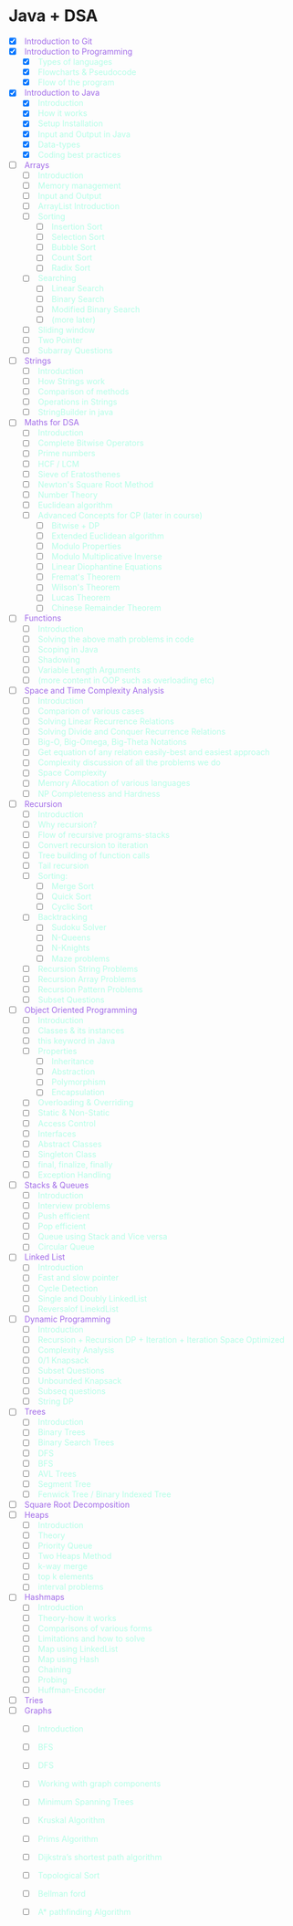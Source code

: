 

# Java + DSA

- [x] <font color="#A16AE8"> Introduction to Git</font>
- [x] <font color="#A16AE8"> Introduction to Programming</font>
    - [x] <font color="#B4FEE7"> Types of languages</font>
    - [x] <font color="#B4FEE7"> Flowcharts & Pseudocode</font>
    - [x] <font color="#B4FEE7"> Flow of the program</font>
- [x] <font color="#A16AE8"> Introduction to Java</font>
    - [x] <font color="#B4FEE7"> Introduction</font>
    - [x] <font color="#B4FEE7"> How it works </font>
    - [x] <font color="#B4FEE7"> Setup Installation</font>
    - [x] <font color="#B4FEE7"> Input and Output in Java</font>
    - [x] <font color="#B4FEE7"> Data-types</font>
    - [x] <font color="#B4FEE7"> Coding best practices</font>
- [ ] <font color="#A16AE8"> Arrays</font>
    - [ ] <font color="#B4FEE7"> Introduction</font>
    - [ ] <font color="#B4FEE7"> Memory management</font>
    - [ ] <font color="#B4FEE7"> Input and Output</font>
    - [ ] <font color="#B4FEE7"> ArrayList Introduction</font>
    - [ ] <font color="#B4FEE7"> Sorting</font>
        - [ ] <font color="#B4FEE7"> Insertion Sort</font>
        - [ ] <font color="#B4FEE7"> Selection Sort</font>
        - [ ] <font color="#B4FEE7"> Bubble Sort</font>
        - [ ] <font color="#B4FEE7"> Count Sort</font>
        - [ ] <font color="#B4FEE7"> Radix Sort</font>
    - [ ] <font color="#B4FEE7"> Searching</font>
        - [ ] <font color="#B4FEE7"> Linear Search </font>
        - [ ] <font color="#B4FEE7"> Binary Search</font>
        - [ ] <font color="#B4FEE7"> Modified Binary Search</font>
        - [ ] <font color="#B4FEE7"> (more later)</font>
    - [ ] <font color="#B4FEE7"> Sliding window</font>
    - [ ] <font color="#B4FEE7"> Two Pointer</font>
    - [ ] <font color="#B4FEE7"> Subarray Questions</font>
- [ ] <font color="#A16AE8"> Strings</font>
    - [ ] <font color="#B4FEE7"> Introduction</font>
    - [ ] <font color="#B4FEE7"> How Strings work</font>
    - [ ] <font color="#B4FEE7"> Comparison of methods</font>
    - [ ] <font color="#B4FEE7"> Operations in Strings</font>
    - [ ] <font color="#B4FEE7"> StringBuilder in java</font>
- [ ] <font color="#A16AE8"> Maths for DSA</font>
    - [ ] <font color="#B4FEE7"> Introduction</font>
    - [ ] <font color="#B4FEE7"> Complete Bitwise Operators</font>
    - [ ] <font color="#B4FEE7"> Prime numbers</font>
    - [ ] <font color="#B4FEE7"> HCF / LCM</font>
    - [ ] <font color="#B4FEE7"> Sieve of Eratosthenes</font>
    - [ ] <font color="#B4FEE7"> Newton's Square Root Method</font>
    - [ ] <font color="#B4FEE7"> Number Theory</font>
    - [ ] <font color="#B4FEE7"> Euclidean algorithm</font>
    - [ ] <font color="#B4FEE7"> Advanced Concepts for CP (later in course)</font>
        - [ ] <font color="#B4FEE7"> Bitwise + DP</font>
        - [ ] <font color="#B4FEE7"> Extended Euclidean algorithm</font>
        - [ ] <font color="#B4FEE7"> Modulo Properties</font>
        - [ ] <font color="#B4FEE7"> Modulo Multiplicative Inverse</font>
        - [ ] <font color="#B4FEE7"> Linear Diophantine Equations</font>
        - [ ] <font color="#B4FEE7"> Fremat's Theorem</font>
        - [ ] <font color="#B4FEE7"> Wilson's Theorem</font>
        - [ ] <font color="#B4FEE7"> Lucas Theorem</font>
        - [ ] <font color="#B4FEE7"> Chinese Remainder Theorem</font>
- [ ] <font color="#A16AE8"> Functions</font>
    - [ ] <font color="#B4FEE7"> Introduction</font>
    - [ ] <font color="#B4FEE7"> Solving the above math problems in code</font>
    - [ ] <font color="#B4FEE7"> Scoping in Java</font>
    - [ ] <font color="#B4FEE7"> Shadowing</font>
    - [ ] <font color="#B4FEE7"> Variable Length Arguments</font>
    - [ ] <font color="#B4FEE7"> (more content in OOP such as overloading etc)</font>
- [ ] <font color="#A16AE8"> Space and Time Complexity Analysis</font>
    - [ ] <font color="#B4FEE7"> Introduction</font>
    - [ ] <font color="#B4FEE7"> Comparion of various cases</font>
    - [ ] <font color="#B4FEE7"> Solving Linear Recurrence Relations</font>
    - [ ] <font color="#B4FEE7"> Solving Divide and Conquer Recurrence Relations</font>
    - [ ] <font color="#B4FEE7"> Big-O, Big-Omega, Big-Theta Notations</font>
    - [ ] <font color="#B4FEE7"> Get equation of any relation easily-best and easiest approach</font>
    - [ ] <font color="#B4FEE7"> Complexity discussion of all the problems we do</font>
    - [ ] <font color="#B4FEE7"> Space Complexity </font>
    - [ ] <font color="#B4FEE7"> Memory Allocation of various languages</font>
    - [ ] <font color="#B4FEE7"> NP Completeness and Hardness</font>
- [ ] <font color="#A16AE8"> Recursion</font>
    - [ ] <font color="#B4FEE7"> Introduction</font>
    - [ ] <font color="#B4FEE7"> Why recursion?</font>
    - [ ] <font color="#B4FEE7"> Flow of recursive programs-stacks</font>
    - [ ] <font color="#B4FEE7"> Convert recursion to iteration</font>
    - [ ] <font color="#B4FEE7"> Tree building of function calls</font>
    - [ ] <font color="#B4FEE7"> Tail recursion</font>
    - [ ] <font color="#B4FEE7"> Sorting:</font>
        - [ ] <font color="#B4FEE7"> Merge Sort</font>
        - [ ] <font color="#B4FEE7"> Quick Sort</font>
        - [ ] <font color="#B4FEE7"> Cyclic Sort</font>
    - [ ] <font color="#B4FEE7"> Backtracking</font>
        - [ ] <font color="#B4FEE7"> Sudoku Solver</font>
        - [ ] <font color="#B4FEE7"> N-Queens</font>
        - [ ] <font color="#B4FEE7"> N-Knights</font>
        - [ ] <font color="#B4FEE7"> Maze problems</font>
    - [ ] <font color="#B4FEE7"> Recursion String Problems</font>
    - [ ] <font color="#B4FEE7"> Recursion Array Problems</font>
    - [ ] <font color="#B4FEE7"> Recursion Pattern Problems</font>
    - [ ] <font color="#B4FEE7"> Subset Questions</font>
- [ ] <font color="#A16AE8"> Object Oriented Programming</font>
    - [ ] <font color="#B4FEE7"> Introduction</font>
    - [ ] <font color="#B4FEE7"> Classes & its instances</font>
    - [ ] <font color="#B4FEE7"> this keyword in Java</font>
    - [ ] <font color="#B4FEE7"> Properties</font>
        - [ ] <font color="#B4FEE7"> Inheritance</font>
        - [ ] <font color="#B4FEE7"> Abstraction</font>
        - [ ] <font color="#B4FEE7"> Polymorphism</font>
        - [ ] <font color="#B4FEE7"> Encapsulation</font>
    - [ ] <font color="#B4FEE7"> Overloading & Overriding</font>
    - [ ] <font color="#B4FEE7"> Static & Non-Static</font>
    - [ ] <font color="#B4FEE7"> Access Control</font>
    - [ ] <font color="#B4FEE7"> Interfaces</font>
    - [ ] <font color="#B4FEE7"> Abstract Classes</font>
    - [ ] <font color="#B4FEE7"> Singleton Class</font>
    - [ ] <font color="#B4FEE7"> final, finalize, finally</font>
    - [ ] <font color="#B4FEE7"> Exception Handling</font>
- [ ] <font color="#A16AE8"> Stacks & Queues</font>
    - [ ] <font color="#B4FEE7"> Introduction</font>
    - [ ] <font color="#B4FEE7"> Interview problems</font>
    - [ ] <font color="#B4FEE7"> Push efficient</font>
    - [ ] <font color="#B4FEE7"> Pop efficient</font>
    - [ ] <font color="#B4FEE7"> Queue using Stack and Vice versa</font>
    - [ ] <font color="#B4FEE7"> Circular Queue</font>
- [ ] <font color="#A16AE8"> Linked List</font>
    - [ ] <font color="#B4FEE7"> Introduction</font>
    - [ ] <font color="#B4FEE7"> Fast and slow pointer</font>
    - [ ] <font color="#B4FEE7"> Cycle Detection</font>
    - [ ] <font color="#B4FEE7"> Single and Doubly LinkedList</font>
    - [ ] <font color="#B4FEE7"> Reversalof LinekdList</font>
- [ ] <font color="#A16AE8"> Dynamic Programming</font>
    - [ ] <font color="#B4FEE7"> Introduction</font>
    - [ ] <font color="#B4FEE7"> Recursion + Recursion DP + Iteration + Iteration Space Optimized</font>
    - [ ] <font color="#B4FEE7"> Complexity Analysis</font>
    - [ ] <font color="#B4FEE7"> 0/1 Knapsack</font>
    - [ ] <font color="#B4FEE7"> Subset Questions</font>
    - [ ] <font color="#B4FEE7"> Unbounded Knapsack</font>
    - [ ] <font color="#B4FEE7"> Subseq questions</font>
    - [ ] <font color="#B4FEE7"> String DP</font>
- [ ] <font color="#A16AE8"> Trees</font>
    - [ ] <font color="#B4FEE7"> Introduction</font>
    - [ ] <font color="#B4FEE7"> Binary Trees</font>
    - [ ] <font color="#B4FEE7"> Binary Search Trees</font>
    - [ ] <font color="#B4FEE7"> DFS</font>
    - [ ] <font color="#B4FEE7"> BFS</font>
    - [ ] <font color="#B4FEE7"> AVL Trees</font>
    - [ ] <font color="#B4FEE7"> Segment Tree</font>
    - [ ] <font color="#B4FEE7"> Fenwick Tree / Binary Indexed Tree</font>
- [ ] <font color="#A16AE8"> Square Root Decomposition</font>
- [ ] <font color="#A16AE8"> Heaps</font>
    - [ ] <font color="#B4FEE7"> Introduction</font>
    - [ ] <font color="#B4FEE7"> Theory</font>
    - [ ] <font color="#B4FEE7"> Priority Queue</font>
    - [ ] <font color="#B4FEE7"> Two Heaps Method</font>
    - [ ] <font color="#B4FEE7"> k-way merge</font>
    - [ ] <font color="#B4FEE7"> top k elements</font>
    - [ ] <font color="#B4FEE7"> interval problems</font>
- [ ] <font color="#A16AE8"> Hashmaps</font>
    - [ ] <font color="#B4FEE7"> Introduction</font>
    - [ ] <font color="#B4FEE7"> Theory-how it works</font>
    - [ ] <font color="#B4FEE7"> Comparisons of various forms</font>
    - [ ] <font color="#B4FEE7"> Limitations and how to solve</font>
    - [ ] <font color="#B4FEE7"> Map using LinkedList</font>
    - [ ] <font color="#B4FEE7"> Map using Hash</font>
    - [ ] <font color="#B4FEE7"> Chaining</font>
    - [ ] <font color="#B4FEE7"> Probing</font>
    - [ ] <font color="#B4FEE7"> Huffman-Encoder</font>
- [ ] <font color="#A16AE8"> Tries</font>
- [ ] <font color="#A16AE8"> Graphs</font>
    - [ ] <font color="#B4FEE7"> Introduction</font>
    - [ ] <font color="#B4FEE7"> BFS</font>
    - [ ] <font color="#B4FEE7"> DFS</font>
    - [ ] <font color="#B4FEE7"> Working with graph components</font>
    - [ ] <font color="#B4FEE7"> Minimum Spanning Trees</font>
    - [ ] <font color="#B4FEE7"> Kruskal Algorithm</font>
    - [ ] <font color="#B4FEE7"> Prims Algorithm</font>
    - [ ] <font color="#B4FEE7"> Dijkstra’s shortest path algorithm</font>
    - [ ] <font color="#B4FEE7"> Topological Sort</font>
    - [ ] <font color="#B4FEE7"> Bellman ford</font>
    - [ ] <font color="#B4FEE7"> A* pathfinding Algorithm</font>
    
    
